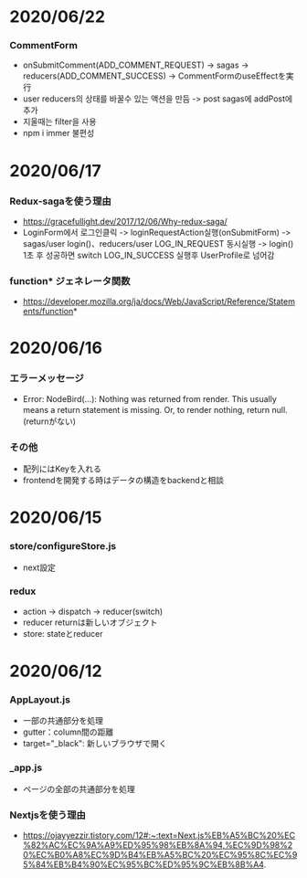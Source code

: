 # 2020/06/22
### CommentForm
* onSubmitComment(ADD_COMMENT_REQUEST) -> sagas -> reducers(ADD_COMMENT_SUCCESS) -> CommentFormのuseEffectを実行
* user reducers의 상태를 바꿀수 있는 액션을 만듬 -> post sagas에 addPost에 추가
* 지울때는 filter을 사용
* npm i immer 불편성

# 2020/06/17
### Redux-sagaを使う理由
* https://gracefullight.dev/2017/12/06/Why-redux-saga/
* LoginForm에서 로그인클릭 -> loginRequestAction실행(onSubmitForm) -> sagas/user login()、reducers/user LOG_IN_REQUEST 동시실행 -> login() 1초 후 성공하면 switch LOG_IN_SUCCESS 실행후 UserProfile로 넘어감

### function* ジェネレータ関数
* https://developer.mozilla.org/ja/docs/Web/JavaScript/Reference/Statements/function*


# 2020/06/16
### エラーメッセージ
* Error: NodeBird(...): Nothing was returned from render. This usually means a return statement is missing. Or, to render nothing, return null.　(returnがない)

### その他
* 配列にはKeyを入れる
* frontendを開発する時はデータの構造をbackendと相談

# 2020/06/15
### store/configureStore.js
* next設定

### redux
* action -> dispatch -> reducer(switch)
* reducer returnは新しいオブジェクト
* store: stateとreducer


# 2020/06/12
### AppLayout.js
* 一部の共通部分を処理
* gutter：column間の距離
* target="_black": 新しいブラウザで開く 

### _app.js
* ページの全部の共通部分を処理

### Nextjsを使う理由
* https://ojayyezzir.tistory.com/12#:~:text=Next.js%EB%A5%BC%20%EC%82%AC%EC%9A%A9%ED%95%98%EB%8A%94,%EC%9D%98%20%EC%B0%A8%EC%9D%B4%EB%A5%BC%20%EC%95%8C%EC%95%84%EB%B4%90%EC%95%BC%ED%95%9C%EB%8B%A4.